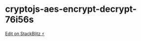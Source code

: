 # cryptojs-aes-encrypt-decrypt-76i56s

[Edit on StackBlitz ⚡️](https://stackblitz.com/edit/cryptojs-aes-encrypt-decrypt-76i56s)